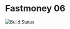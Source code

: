 
# Fastmoney 06
[![Build Status](http://fastmoney-06.compute.dtu.dk:8282/buildStatus/icon?job=fastmoney-06-maven)](http://fastmoney-06.compute.dtu.dk:8282/job/fastmoney-06-maven/)
